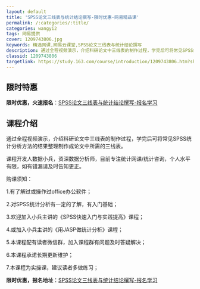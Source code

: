 ```yaml
---
layout: default
title: 'SPSS论文三线表与统计结论撰写-限时优惠-网易精品课'
permalink: /:categories/:title/
categories: wangyi2
tags: 网易提供
cover: 1209743806.jpg
keywords: 精选网课,网易云课堂,SPSS论文三线表与统计结论撰写
description: 通过全程视频演示，介绍科研论文中三线表的制作过程，学完后可将常见SPSS统计分析方法的结果整理制作成论文中所需的三线表。
classid: 1209743806
targetlink: https://study.163.com/course/introduction/1209743806.htm?share=1&shareId=1025206652&utm_campaign=share&utm_medium=iphoneShare&utm_source=&utm_u=1025206652
---
```


## 限时特惠

**限时优惠，火速报名**：[SPSS论文三线表与统计结论撰写-报名学习](https://study.163.com/course/introduction/1209743806.htm?share=1&shareId=1025206652&utm_campaign=share&utm_medium=iphoneShare&utm_source=&utm_u=1025206652)

## 课程介绍

通过全程视频演示，介绍科研论文中三线表的制作过程，学完后可将常见SPSS统计分析方法的结果整理制作成论文中所需的三线表。



课程开发人数据小兵，资深数据分析师，目前专注统计网课/统计咨询，个人水平有限，如有错漏请及时告知更正。



购课须知：

1.有了解过或操作过office办公软件；

2.对SPSS统计分析有一定的了解，有入门基础；

3.欢迎加入小兵主讲的《SPSS快速入门与实践提高》课程；

4.或加入小兵主讲的《用JASP做统计分析》课程；

5.本课程配有读者微信群，加入课程群有问题及时答疑解决；

6.本课程承诺长期更新维护；

7.本课程为实操课，建议读者多做练习；

**限时优惠，报名地址**：[SPSS论文三线表与统计结论撰写-报名学习](https://study.163.com/course/introduction/1209743806.htm?share=1&shareId=1025206652&utm_campaign=share&utm_medium=iphoneShare&utm_source=&utm_u=1025206652)


